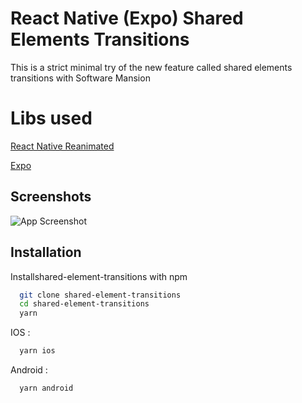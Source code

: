
# React Native (Expo) Shared Elements Transitions

This is a strict minimal try of the new feature called shared elements transitions with Software Mansion


# Libs used
[React Native Reanimated](https://github.com/software-mansion/react-native-reanimated)

[Expo](https://github.com/expo/expo)


## Screenshots

![App Screenshot](https://s13.gifyu.com/images/Sjaf2.md.gif)


## Installation

Installshared-element-transitions with npm

```bash
  git clone shared-element-transitions
  cd shared-element-transitions
  yarn
```

IOS :
```bash
  yarn ios
```

Android :
```bash
  yarn android
```